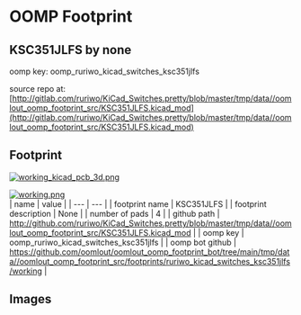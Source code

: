 # OOMP Footprint  
## KSC351JLFS  by none  
  
oomp key: oomp_ruriwo_kicad_switches_ksc351jlfs  
  
source repo at: [http://gitlab.com/ruriwo/KiCad_Switches.pretty/blob/master/tmp/data//oomlout_oomp_footprint_src/KSC351JLFS.kicad_mod](http://gitlab.com/ruriwo/KiCad_Switches.pretty/blob/master/tmp/data//oomlout_oomp_footprint_src/KSC351JLFS.kicad_mod)  
## Footprint  
  
[![working_kicad_pcb_3d.png](working_kicad_pcb_3d_600.png)](working_kicad_pcb_3d.png)  
  
[![working.png](working_600.png)](working.png)  
| name | value | 
| --- | --- | 
| footprint name | KSC351JLFS | 
| footprint description | None | 
| number of pads | 4 | 
| github path | http://github.com/ruriwo/KiCad_Switches.pretty/blob/master/tmp/data//oomlout_oomp_footprint_src/KSC351JLFS.kicad_mod | 
| oomp key | oomp_ruriwo_kicad_switches_ksc351jlfs | 
| oomp bot github | https://github.com/oomlout/oomlout_oomp_footprint_bot/tree/main/tmp/data//oomlout_oomp_footprint_src/footprints/ruriwo_kicad_switches_ksc351jlfs/working | 
## Images  

